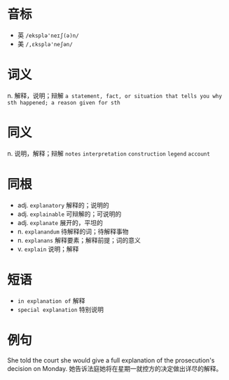 # 音标

- 英 `/eksplə'neɪʃ(ə)n/`
- 美 `/,ɛksplə'neʃən/`

# 词义

n. 解释，说明；辩解
`a statement, fact, or situation that tells you why sth happened; a reason given for sth`

# 同义

n. 说明，解释；辩解
`notes` `interpretation` `construction` `legend` `account`

# 同根

- adj. `explanatory` 解释的；说明的
- adj. `explainable` 可辩解的；可说明的
- adj. `explanate` 展开的，平坦的
- n. `explanandum` 待解释的词；待解释事物
- n. `explanans` 解释要素；解释前提；词的意义
- v. `explain` 说明；解释

# 短语

- `in explanation of` 解释
- `special explanation` 特别说明

# 例句

She told the court she would give a full explanation of the prosecution's decision on Monday.
她告诉法庭她将在星期一就控方的决定做出详尽的解释。


